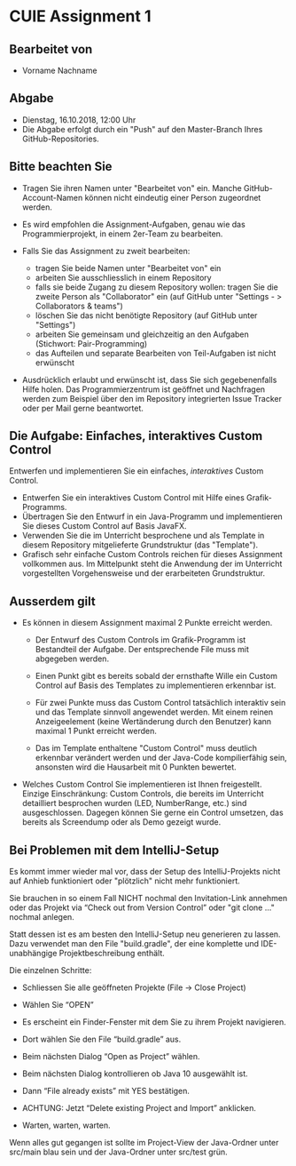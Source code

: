 # CUIE Assignment 1

## Bearbeitet von
 - Vorname Nachname
 
## Abgabe
- Dienstag, 16.10.2018, 12:00 Uhr
- Die Abgabe erfolgt durch ein "Push" auf den Master-Branch Ihres GitHub-Repositories.

## Bitte beachten Sie
 - Tragen Sie ihren Namen unter "Bearbeitet von" ein. Manche GitHub-Account-Namen können nicht
 eindeutig einer Person zugeordnet werden.
 
 - Es wird empfohlen die Assignment-Aufgaben, genau wie das Programmierprojekt, in einem 2er-Team zu bearbeiten. 
 
 - Falls Sie das Assignment zu zweit bearbeiten:
   - tragen Sie beide Namen unter "Bearbeitet von" ein
   - arbeiten Sie ausschliesslich in einem Repository
   - falls sie beide Zugang zu diesem Repository wollen: tragen Sie die zweite Person als "Collaborator" ein (auf GitHub unter "Settings - > Collaborators & teams")
   - löschen Sie das nicht benötigte Repository (auf GitHub unter "Settings")
   - arbeiten Sie gemeinsam und gleichzeitig an den Aufgaben (Stichwort: Pair-Programming)
   - das Aufteilen und separate Bearbeiten von Teil-Aufgaben ist nicht erwünscht
 
 - Ausdrücklich erlaubt und erwünscht ist, dass Sie sich gegebenenfalls Hilfe holen.
 Das Programmierzentrum ist geöffnet und Nachfragen werden zum Beispiel über den im Repository integrierten 
 Issue Tracker oder per Mail gerne beantwortet. 
 
## Die Aufgabe: Einfaches, interaktives Custom Control

Entwerfen und implementieren Sie ein einfaches, *interaktives* Custom Control.
 - Entwerfen Sie ein interaktives Custom Control mit Hilfe eines Grafik-Programms. 
 - Übertragen Sie den Entwurf in ein Java-Programm und implementieren Sie dieses Custom Control auf Basis JavaFX.
 - Verwenden Sie die im Unterricht besprochene und als Template in diesem Repository mitgelieferte Grundstruktur (das "Template").
 - Grafisch sehr einfache Custom Controls reichen für dieses Assignment vollkommen aus. Im Mittelpunkt steht die Anwendung 
   der im Unterricht vorgestellten Vorgehensweise und der erarbeiteten Grundstruktur.


## Ausserdem gilt
 - Es können in diesem Assignment maximal 2 Punkte erreicht werden. 

   - Der Entwurf des Custom Controls im Grafik-Programm ist Bestandteil der Aufgabe. Der entsprechende File muss mit abgegeben werden.
 
   - Einen Punkt gibt es bereits sobald der ernsthafte Wille ein Custom Control auf Basis des Templates zu implementieren erkennbar ist.
 
   - Für zwei Punkte muss das Custom Control tatsächlich interaktiv sein und das Template sinnvoll angewendet werden. 
 Mit einem reinen Anzeigeelement (keine Wertänderung durch den Benutzer) kann maximal 1 Punkt erreicht werden.
 
   - Das im Template enthaltene "Custom Control" muss deutlich erkennbar verändert werden und der Java-Code kompilierfähig sein, 
   ansonsten wird die Hausarbeit mit 0 Punkten bewertet.
 
 - Welches Custom Control Sie implementieren ist Ihnen freigestellt. Einzige Einschränkung: Custom Controls, die bereits
 im Unterricht detailliert besprochen wurden (LED, NumberRange, etc.) sind ausgeschlossen. Dagegen können Sie gerne
 ein Control umsetzen, das bereits als Screendump oder als Demo gezeigt wurde.
 
 
 ## Bei Problemen mit dem IntelliJ-Setup
 Es kommt immer wieder mal vor, dass der Setup des IntelliJ-Projekts nicht auf Anhieb funktioniert oder "plötzlich"
 nicht mehr funktioniert.
 
 Sie brauchen in so einem Fall NICHT nochmal den Invitation-Link annehmen oder das Projekt via “Check out from Version Control” oder "git clone ..." nochmal anlegen.
 
 Statt dessen ist es am besten den IntelliJ-Setup neu generieren zu lassen. Dazu verwendet man den File "build.gradle", der eine 
 komplette und IDE-unabhängige Projektbeschreibung enthält.
 
 Die einzelnen Schritte:
 
 - Schliessen Sie alle geöffneten Projekte (File -> Close Project)
 
 - Wählen Sie “OPEN” 
 
 - Es erscheint ein Finder-Fenster mit dem Sie zu ihrem Projekt navigieren.
 
 - Dort wählen Sie den File “build.gradle” aus.
 
 - Beim nächsten Dialog “Open as Project” wählen.
 
 - Beim nächsten Dialog kontrollieren ob Java 10 ausgewählt ist.
 
 - Dann “File already exists” mit YES bestätigen.
 
 - ACHTUNG: Jetzt “Delete existing Project and Import” anklicken.
 
 - Warten, warten, warten.
 
 Wenn alles gut gegangen ist sollte im Project-View der Java-Ordner unter src/main blau sein und der Java-Ordner unter src/test grün.
